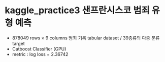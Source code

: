 # kaggle_practice3 샌프란시스코 범죄 유형 예측
- 878049 rows × 9 columns 범죄 기록 tabular dataset / 39종류의 다중 분류 target
- Catboost Classifier (GPU)
- metric : log loss = 2.36742
